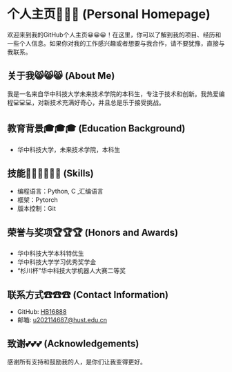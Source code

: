 # 个人主页🏡🏡🏡 (Personal Homepage)

欢迎来到我的GitHub个人主页😀😀😀！在这里，你可以了解到我的项目、经历和一些个人信息。如果你对我的工作感兴趣或者想要与我合作，请不要犹豫，直接与我联系。

## 关于我😸😸😸 (About Me)

我是一名来自华中科技大学未来技术学院的本科生，专注于技术和创新。我热爱编程💻💻💻，对新技术充满好奇心，并且总是乐于接受挑战。

## 教育背景🎓🎓🎓 (Education Background)

- 华中科技大学，未来技术学院，本科生

## 技能👨‍💻👨‍💻👨‍💻 (Skills)

- 编程语言：Python, C ,汇编语言
- 框架：Pytorch
- 版本控制：Git

## 荣誉与奖项🏆🏆🏆 (Honors and Awards)

- 华中科技大学本科特优生
- 华中科技大学学习优秀奖学金
- “杉川杯”华中科技大学机器人大赛二等奖

## 联系方式☎☎☎ (Contact Information)

- GitHub: [HB16888](https://github.com/HB16888)
- 邮箱: [u202114687@hust.edu.cn](mailto:u202114687@hust.edu.cn)

## 致谢💕💕💕 (Acknowledgements)

感谢所有支持和鼓励我的人，是你们让我变得更好。
<!--
**HB16888/HB16888** is a ✨ _special_ ✨ repository because its `README.md` (this file) appears on your GitHub profile.

Here are some ideas to get you started:

- 🔭 I’m currently working on ...
- 🌱 I’m currently learning ...
- 👯 I’m looking to collaborate on ...
- 🤔 I’m looking for help with ...
- 💬 Ask me about ...
- 📫 How to reach me: ...
- 😄 Pronouns: ...
- ⚡ Fun fact: ...
-->
